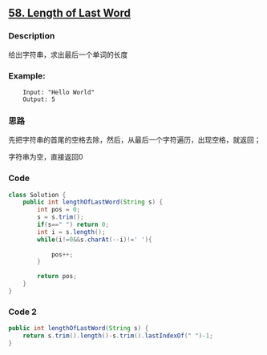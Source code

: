 ## [58. Length of Last Word  ](https://leetcode.com/problems/length-of-last-word/description/)


### Description

给出字符串，求出最后一个单词的长度

### Example:

        Input: "Hello World"
        Output: 5



### 思路


先把字符串的首尾的空格去除，然后，从最后一个字符遍历，出现空格，就返回；

字符串为空，直接返回0



### Code

```java
class Solution {
    public int lengthOfLastWord(String s) {
        int pos = 0;
        s = s.trim();
        if(s==" ") return 0;
        int i = s.length();
        while(i!=0&&s.charAt(--i)!=' '){
           
            pos++;
        }

        return pos;
    }
}

```

### Code 2

```java
public int lengthOfLastWord(String s) {
    return s.trim().length()-s.trim().lastIndexOf(" ")-1;
}
```